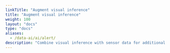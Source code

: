 ```yaml
---
linkTitle: "Augment visual inference"
title: "Augment visual inference"
weight: 100
layout: "docs"
type: "docs"
aliases:
  - /data-ai/ai/alert/
description: "Combine visual inference with sensor data for additional context to improve results."
---
```

